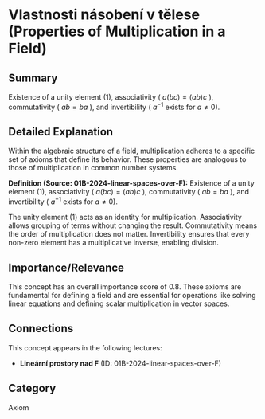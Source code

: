 # Vlastnosti násobení v tělese (Properties of Multiplication in a Field)

## Summary
Existence of a unity element (1), associativity ( $a(bc) = (ab)c$ ), commutativity ( $ab = ba$ ), and invertibility ( $a^{-1}$ exists for $a \neq 0$).

## Detailed Explanation
Within the algebraic structure of a field, multiplication adheres to a specific set of axioms that define its behavior. These properties are analogous to those of multiplication in common number systems.

**Definition (Source: 01B-2024-linear-spaces-over-F):** Existence of a unity element (1), associativity ( $a(bc) = (ab)c$ ), commutativity ( $ab = ba$ ), and invertibility ( $a^{-1}$ exists for $a \neq 0$).

The unity element (1) acts as an identity for multiplication. Associativity allows grouping of terms without changing the result. Commutativity means the order of multiplication does not matter. Invertibility ensures that every non-zero element has a multiplicative inverse, enabling division.

## Importance/Relevance
This concept has an overall importance score of 0.8. These axioms are fundamental for defining a field and are essential for operations like solving linear equations and defining scalar multiplication in vector spaces.

## Connections
This concept appears in the following lectures:
*   **Lineární prostory nad F** (ID: 01B-2024-linear-spaces-over-F)

## Category
Axiom